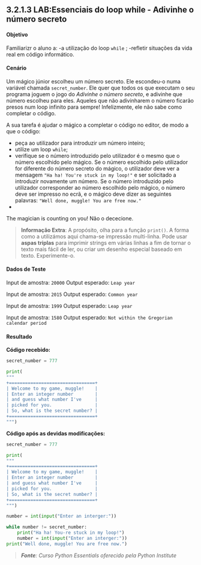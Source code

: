 ## 3.2.1.3 LAB:Essenciais do loop while - Adivinhe o número secreto

#### Objetivo

Familiarizr o aluno a:
-a utilização do loop ``while`` ;
-refletir situações da vida real em código informático.

#### Cenário

Um mágico júnior escolheu um número secreto. Ele escondeu-o numa variável chamada ``secret_number``. Ele quer que todos os que executam o seu programa joguem o jogo do *Adivinhe o número secreto*, e adivinhe que número escolheu para eles. Aqueles que não adivinharem o número ficarão presos num loop infinito para sempre! Infelizmente, ele não sabe como completar o código.

A sua tarefa é ajudar o mágico a completar o código no editor, de modo a que o código:

- peça ao utilizador para introduzir um número inteiro;
- utilize um loop ``while``;
- verifique se o número introduzido pelo utilizador é o mesmo que o número escolhido pelo mágico. Se o número escolhido pelo utilizador for diferente do número secreto do mágico, o utilizador deve ver a mensagem ``"Ha ha! You're stuck in my loop!"`` e ser solicitado a introduzir novamente um número. Se o número introduzido pelo utilizador corresponder ao número escolhido pelo mágico, o número deve ser impresso no ecrã, e o mágico deve dizer as seguintes palavras: ``"Well done, muggle! You are free now."``
- 
The magician is counting on you! Não o dececione.

>**Informação Extra**:
A propósito, olha para a função ``print()``. A forma como a utilizámos aqui chama-se impressão multi-linha. Pode usar **aspas triplas** para imprimir strings em várias linhas a fim de tornar o texto mais fácil de ler, ou criar um desenho especial baseado em texto. Experimente-o.

#### Dados de Teste
Input de amostra: ``20000``
Output esperado: ``Leap year``
 
Input de amostra: ``2015``
Output esperado: ``Common year``

Input de amostra: ``1999``
Output esperado: ``Leap year``

Input de amostra: ``1580``
Output esperado: ``Not within the Gregorian calendar period``

####  Resultado

**Código recebido:**

```python
secret_number = 777

print(
"""
+================================+
| Welcome to my game, muggle!    |
| Enter an integer number        |
| and guess what number I've     |
| picked for you.                |
| So, what is the secret number? |
+================================+
""")
```

**Código após as devidas modificações:**

```python
secret_number = 777

print(
"""
+================================+
| Welcome to my game, muggle!    |
| Enter an integer number        |
| and guess what number I've     |
| picked for you.                |
| So, what is the secret number? |
+================================+
""")

number = int(input("Enter an interger:"))

while number != secret_number:
    print("Ha ha! You-re stuck in my loop!")
    number = int(input("Enter an interger:"))
print("Well done, muggle! You are free now.")
```


>***Fonte**: Curso Python Essentials oferecido pela Python Institute*